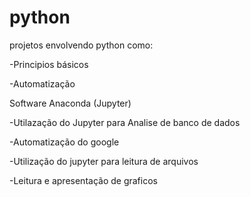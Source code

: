 # python

projetos envolvendo python como:

-Principios básicos

-Automatização

Software Anaconda (Jupyter)

-Utilazação do Jupyter para Analise de banco de dados

-Automatização do google

-Utilização do jupyter para leitura de arquivos

-Leitura e apresentação de graficos

